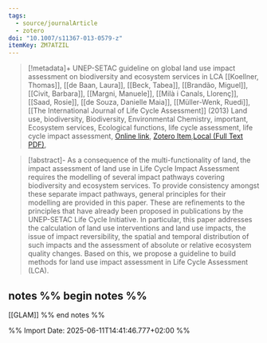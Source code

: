 ```yaml
---
tags:
  - source/journalArticle
  - zotero
doi: "10.1007/s11367-013-0579-z"
itemKey: ZM7ATZIL
---
```

>[!metadata]+
> UNEP-SETAC guideline on global land use impact assessment on biodiversity and ecosystem services in LCA
> [[Koellner, Thomas]], [[de Baan, Laura]], [[Beck, Tabea]], [[Brandão, Miguel]], [[Civit, Barbara]], [[Margni, Manuele]], [[Milà i Canals, Llorenç]], [[Saad, Rosie]], [[de Souza, Danielle Maia]], [[Müller-Wenk, Ruedi]], 
> [[The International Journal of Life Cycle Assessment]] (2013)
> Land use, biodiversity, Biodiversity, Environmental Chemistry, important, Ecosystem services, Ecological functions, life cycle assessment, life cycle impact assessment, 
> [Online link](https://doi.org/10.1007/s11367-013-0579-z), [Zotero Item](zotero://select/library/items/ZM7ATZIL),[Local (Full Text PDF)](file://C:/Users/aburg/Documents/references/zotero/storage/DF2U7FHZ/Koellner2013_UNEPSETACguideline.pdf), 


>[!abstract]-
>As a consequence of the multi-functionality of land, the impact assessment of land use in Life Cycle Impact Assessment requires the modelling of several impact pathways covering biodiversity and ecosystem services. To provide consistency amongst these separate impact pathways, general principles for their modelling are provided in this paper. These are refinements to the principles that have already been proposed in publications by the UNEP-SETAC Life Cycle Initiative. In particular, this paper addresses the calculation of land use interventions and land use impacts, the issue of impact reversibility, the spatial and temporal distribution of such impacts and the assessment of absolute or relative ecosystem quality changes. Based on this, we propose a guideline to build methods for land use impact assessment in Life Cycle Assessment (LCA).

## notes %% begin notes %%
[[GLAM]]
%% end notes %%

%% Import Date: 2025-06-11T14:41:46.777+02:00 %%
